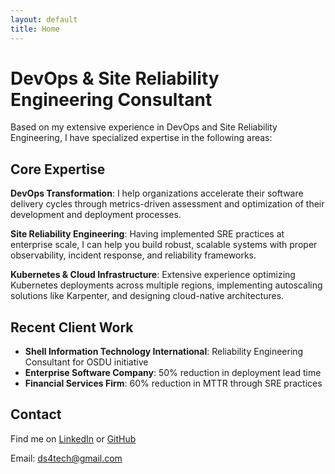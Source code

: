 ```yaml
---
layout: default
title: Home
---
```


# DevOps & Site Reliability Engineering Consultant

Based on my extensive experience in DevOps and Site Reliability Engineering, I have specialized expertise in the following areas:

## Core Expertise

**DevOps Transformation**: I help organizations accelerate their software delivery cycles through metrics-driven assessment and optimization of their development and deployment processes.

**Site Reliability Engineering**: Having implemented SRE practices at enterprise scale, I can help you build robust, scalable systems with proper observability, incident response, and reliability frameworks.

**Kubernetes & Cloud Infrastructure**: Extensive experience optimizing Kubernetes deployments across multiple regions, implementing autoscaling solutions like Karpenter, and designing cloud-native architectures.

## Recent Client Work

- **Shell Information Technology International**: Reliability Engineering Consultant for OSDU initiative
- **Enterprise Software Company**: 50% reduction in deployment lead time 
- **Financial Services Firm**: 60% reduction in MTTR through SRE practices

## Contact

Find me on [LinkedIn](https://www.linkedin.com/in/mat-szymczyk/) or [GitHub](https://github.com/ds4tech)

Email: ds4tech@gmail.com